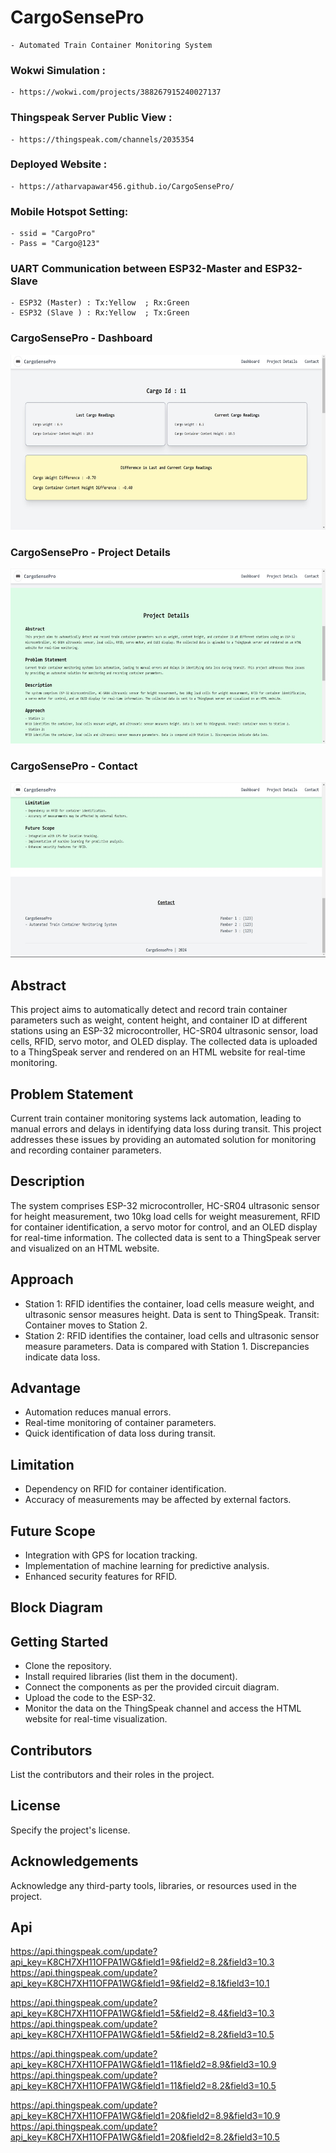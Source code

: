 # CargoSensePro
    - Automated Train Container Monitoring System

### Wokwi Simulation : 
    - https://wokwi.com/projects/388267915240027137

### Thingspeak Server Public View : 
    - https://thingspeak.com/channels/2035354

### Deployed Website : 
    - https://atharvapawar456.github.io/CargoSensePro/

### Mobile Hotspot Setting:
    - ssid = "CargoPro"
    - Pass = "Cargo@123"


### UART Communication between ESP32-Master and ESP32-Slave
    - ESP32 (Master) : Tx:Yellow  ; Rx:Green
    - ESP32 (Slave ) : Rx:Yellow  ; Tx:Green


### CargoSensePro - Dashboard
<img src="https://github.com/AtharvaPawar456/CargoSensePro/blob/main/project%20output/dashboad.jpeg" alt="Image 1" height="280">

### CargoSensePro - Project Details
<img src="https://github.com/AtharvaPawar456/CargoSensePro/blob/main/project%20output/project%20details.jpeg" alt="Image 1" height="280">

### CargoSensePro - Contact
<img src="https://github.com/AtharvaPawar456/CargoSensePro/blob/main/project%20output/contact.jpeg" alt="Image 1" height="280">


## Abstract
This project aims to automatically detect and record train container parameters such as weight, content height, and container ID at different stations using an ESP-32 microcontroller, HC-SR04 ultrasonic sensor, load cells, RFID, servo motor, and OLED display. The collected data is uploaded to a ThingSpeak server and rendered on an HTML website for real-time monitoring.

## Problem Statement
Current train container monitoring systems lack automation, leading to manual errors and delays in identifying data loss during transit. This project addresses these issues by providing an automated solution for monitoring and recording container parameters.

## Description
The system comprises ESP-32 microcontroller, HC-SR04 ultrasonic sensor for height measurement, two 10kg load cells for weight measurement, RFID for container identification, a servo motor for control, and an OLED display for real-time information. The collected data is sent to a ThingSpeak server and visualized on an HTML website.

## Approach
- Station 1: RFID identifies the container, load cells measure weight, and ultrasonic sensor measures height. Data is sent to ThingSpeak.
Transit: Container moves to Station 2.
- Station 2: RFID identifies the container, load cells and ultrasonic sensor measure parameters. Data is compared with Station 1. Discrepancies indicate data loss.

## Advantage
- Automation reduces manual errors.
- Real-time monitoring of container parameters.
- Quick identification of data loss during transit.

## Limitation
- Dependency on RFID for container identification.
- Accuracy of measurements may be affected by external factors.

## Future Scope
- Integration with GPS for location tracking.
- Implementation of machine learning for predictive analysis.
- Enhanced security features for RFID.

## Block Diagram


## Getting Started
- Clone the repository.
- Install required libraries (list them in the document).
- Connect the components as per the provided circuit diagram.
- Upload the code to the ESP-32.
- Monitor the data on the ThingSpeak channel and access the HTML website for real-time visualization.

## Contributors
List the contributors and their roles in the project.

## License
Specify the project's license.

## Acknowledgements
Acknowledge any third-party tools, libraries, or resources used in the project.

## Api
https://api.thingspeak.com/update?api_key=K8CH7XH11OFPA1WG&field1=9&field2=8.2&field3=10.3
https://api.thingspeak.com/update?api_key=K8CH7XH11OFPA1WG&field1=9&field2=8.1&field3=10.1

https://api.thingspeak.com/update?api_key=K8CH7XH11OFPA1WG&field1=5&field2=8.4&field3=10.3
https://api.thingspeak.com/update?api_key=K8CH7XH11OFPA1WG&field1=5&field2=8.2&field3=10.5

https://api.thingspeak.com/update?api_key=K8CH7XH11OFPA1WG&field1=11&field2=8.9&field3=10.9
https://api.thingspeak.com/update?api_key=K8CH7XH11OFPA1WG&field1=11&field2=8.2&field3=10.5

https://api.thingspeak.com/update?api_key=K8CH7XH11OFPA1WG&field1=20&field2=8.9&field3=10.9
https://api.thingspeak.com/update?api_key=K8CH7XH11OFPA1WG&field1=20&field2=8.2&field3=10.5
